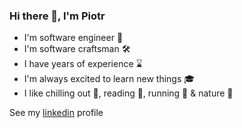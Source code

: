 ### Hi there 👋, I'm Piotr


- I'm software engineer 🚀
- I'm software craftsman 🛠️
- I have years of experience ⌛
- I'm always excited to learn new things 🎓
- I like chilling out 🍺, reading 📖, running 👟 & nature 🌳

See my [linkedin](https://www.linkedin.com/in/piotr-jan/) profile

